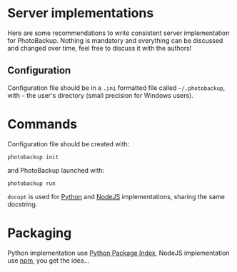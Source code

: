 # Server implementations
Here are some recommendations to write consistent server implementation
for PhotoBackup. Nothing is mandatory and everything can be discussed
and changed over time, feel free to discuss it with the authors!

## Configuration
Configuration file should be in a `.ini` formatted file called
`~/.photobackup`, with `~` the user's directory
(small precision for Windows users).

# Commands
Configuration file should be created with:

    photobackup init

and PhotoBackup launched with:

    photobackup run

`docopt` is used for [Python](https://pypi.python.org/pypi/docopt)
and [NodeJS](https://www.npmjs.com/package/docopt) implementations,
sharing the same docstring.

# Packaging
Python implementation use [Python Package Index](https://pypi.python.org/pypi/photobackup_bottle/),
NodeJS implementation use [npm](),
you get the idea...
